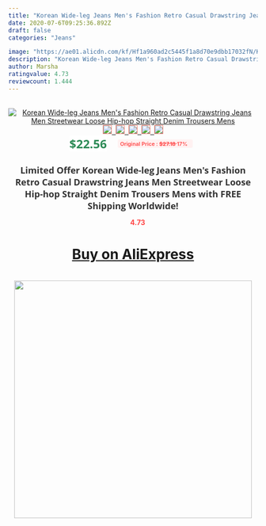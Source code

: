 ```yaml
---
title: "Korean Wide-leg Jeans Men's Fashion Retro Casual Drawstring Jeans Men Streetwear Loose Hip-hop Straight Denim Trousers Mens"
date: 2020-07-6T09:25:36.892Z
draft: false
categories: "Jeans"

image: "https://ae01.alicdn.com/kf/Hf1a960ad2c5445f1a8d70e9dbb17032fN/Korean-Wide-leg-Jeans-Men-s-Fashion-Retro-Casual-Drawstring-Jeans-Men-Streetwear-Loose-Hip-hop.jpg"
description: "Korean Wide-leg Jeans Men's Fashion Retro Casual Drawstring Jeans Men Streetwear Loose Hip-hop Straight Denim Trousers Mens"
author: Marsha
ratingvalue: 4.73
reviewcount: 1.444
---
```

<br>
<div style="text-align: center;">
<a href="https://s.click.aliexpress.com/e/_9Q7VMh" target="_blank" rel="nofollow noopener noreferrer"><img alt="Korean Wide-leg Jeans Men's Fashion Retro Casual Drawstring Jeans Men Streetwear Loose Hip-hop Straight Denim Trousers Mens" class="magnifier-image" src="https://ae01.alicdn.com/kf/Hf1a960ad2c5445f1a8d70e9dbb17032fN/Korean-Wide-leg-Jeans-Men-s-Fashion-Retro-Casual-Drawstring-Jeans-Men-Streetwear-Loose-Hip-hop.jpg_640x640.jpg">
<br>
<img style="border:1px solid salmon" src="https://ae01.alicdn.com/kf/Hf1a960ad2c5445f1a8d70e9dbb17032fN/Korean-Wide-leg-Jeans-Men-s-Fashion-Retro-Casual-Drawstring-Jeans-Men-Streetwear-Loose-Hip-hop.jpg_120x120.jpg">&nbsp;&nbsp;<img style="border:1px solid salmon" src="https://ae01.alicdn.com/kf/H1ee0b0ea8d544311a2e0719ce797958ba/Korean-Wide-leg-Jeans-Men-s-Fashion-Retro-Casual-Drawstring-Jeans-Men-Streetwear-Loose-Hip-hop.jpg_120x120.jpg">&nbsp;&nbsp;<img style="border:1px solid salmon" src="https://ae01.alicdn.com/kf/H738d4146acb0430889bd5e72bc6087874/Korean-Wide-leg-Jeans-Men-s-Fashion-Retro-Casual-Drawstring-Jeans-Men-Streetwear-Loose-Hip-hop.jpg_120x120.jpg">&nbsp;&nbsp;<img style="border:1px solid salmon" src="https://ae01.alicdn.com/kf/H54cbb8e1a31c424cbaaa12c3f5bfd75eB/Korean-Wide-leg-Jeans-Men-s-Fashion-Retro-Casual-Drawstring-Jeans-Men-Streetwear-Loose-Hip-hop.jpg_120x120.jpg">&nbsp;&nbsp;<img style="border:1px solid salmon" src="https://ae01.alicdn.com/kf/H55d2f105715f4d70918a7550749a4a7be/Korean-Wide-leg-Jeans-Men-s-Fashion-Retro-Casual-Drawstring-Jeans-Men-Streetwear-Loose-Hip-hop.jpg_120x120.jpg"></a></div><br0>
<div style="text-align: center;"><span style="background-color: white; border: 0px; box-sizing: border-box; color: seagreen; display: inline-block; font-family: &quot;open sans&quot; , &quot;arial&quot; , &quot;helvetica&quot; , sans-serif , &quot;heiti&quot;; font-size: 24px; font-stretch: inherit; font-weight: 700; line-height: inherit; margin: 0px 10px 0px 0px; padding: 0px; vertical-align: middle;">$22.56 </span>
<span style="background: rgb(255 , 241 , 241); border-radius: 3px; border: 0px; box-sizing: border-box; color: #ff4747; display: inline-block; font-family: inherit; font-size: 12px; font-stretch: inherit; font-style: inherit; font-variant: inherit; font-weight: 600; line-height: inherit; margin: 0px; padding: 2px 5px; transform: scale(0.9); vertical-align: middle;">Original Price : <b style="text-decoration: line-through;">$27.18 </b> 17%&nbsp;&nbsp;</span></div>
<h1 style="color: #333333; display: inline-block; font-family: &quot;open sans&quot; , &quot;arial&quot; , &quot;helvetica&quot; , sans-serif , &quot;heiti&quot;; font-size: 18px; font-stretch: inherit; font-weight: 700; text-align: center;">Limited Offer Korean Wide-leg Jeans Men's Fashion Retro Casual Drawstring Jeans Men Streetwear Loose Hip-hop Straight Denim Trousers Mens with FREE Shipping Worldwide!</h1>
<div style="color: #ff4747; text-align: center;">
<img src="https://4.bp.blogspot.com/-M0ZcTcb-5uY/XleCXlxnR4I/AAAAAAAAAEc/OrjgMkXV1oMQFaCRZj5HQwOCBcu3w1FegCPcBGAYYCw/s1600/star.png" style="height: 15px;">&nbsp;<b>4.73</b></div>
<div class="button_cont" align="center"><a class="buynow_a" href="https://s.click.aliexpress.com/e/_9Q7VMh" target="_blank" rel="nofollow noopener noreferrer"><H1>Buy on AliExpress</H1></a></div><br>
<div class="separator" style="clear: both; text-align: center;">
<img src="https://lh3.googleusercontent.com/-pTy5HemUv9M/XlePHvY0dAI/AAAAAAAAAE4/0nX5iRUoIWY8eMW9Dpxeirr157OZliDIgCLcBGAsYHQ/s1600/badge.gif" width="480">
</div>
